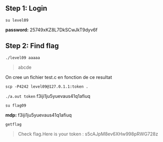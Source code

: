 ## Step 1: Login
`su level09`

**password:** 25749xKZ8L7DkSCwJkT9dyv6f

## Step 2: Find flag

`./level09 aaaaa`
> abcde

On cree un fichier test.c en fonction de ce resultat

`scp -P4242 level09@127.0.1.1:token .`

`./a.out token`
f3iji1ju5yuevaus41q1afiuq

`su flag09`

**mdp:** f3iji1ju5yuevaus41q1afiuq

`getflag`
> Check flag.Here is your token : s5cAJpM8ev6XHw998pRWG728z
